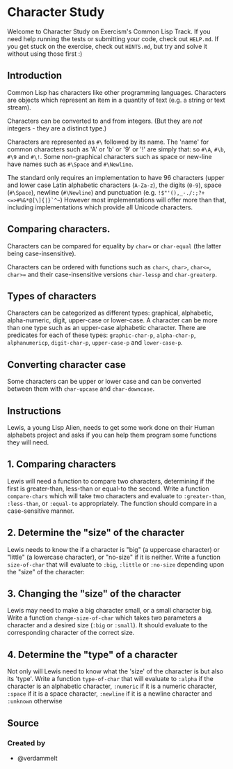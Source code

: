 # Character Study

Welcome to Character Study on Exercism's Common Lisp Track.
If you need help running the tests or submitting your code, check out `HELP.md`.
If you get stuck on the exercise, check out `HINTS.md`, but try and solve it without using those first :)

## Introduction

Common Lisp has characters like other programming languages.
Characters are objects which represent an item in a quantity of text (e.g. a string or text stream).

Characters can be converted to and from integers. (But they are *not* integers - they are a distinct type.)

Characters are represented as `#\` followed by its name.
The 'name' for common characters such as 'A' or 'b' or '9' or '!' are simply that: so `#\A`, `#\b`, `#\9` and `#\!`.
Some non-graphical characters such as space or new-line have names such as `#\Space` and `#\Newline`.

The standard only requires an implementation to have 96 characters (upper and lower case Latin alphabetic characters (`A-Za-z`), the digits (`0-9`), space (`#\Space`), newline (`#\Newline`) and punctuation (e.g. ``!$"'(),_-./:;?+<=>#%&*@[\]{|}`^~``)
However most implementations will offer more than that, including implementations which provide all Unicode characters.

## Comparing characters.

Characters can be compared for equality by `char=` or `char-equal` (the latter being case-insensitive).

Characters can be ordered with functions such as `char<`, `char>`, `char<=`, `char>=` and their case-insensitive versions `char-lessp` and `char-greaterp`.

## Types of characters

Characters can be categorized as different types: graphical, alphabetic, alpha-numeric, digit, upper-case or lower-case. 
A character can be more than one type such as an upper-case alphabetic character.
There are predicates for each of these types: `graphic-char-p`, `alpha-char-p`, `alphanumericp`, `digit-char-p`, `upper-case-p` and `lower-case-p`.

## Converting character case

Some characters can be upper or lower case and can be converted between them with `char-upcase` and `char-downcase`.

## Instructions

Lewis, a young Lisp Alien, needs to get some work done on their Human alphabets project and asks if you can help them program some functions they will need.

## 1. Comparing characters

Lewis will need a function to compare two characters, determining if the first is greater-than, less-than or equal-to the second.
Write a function `compare-chars` which will take two characters and evaluate to `:greater-than`, `:less-than`, or `:equal-to` appropriately.
The function should compare in a case-sensitive manner.

## 2. Determine the "size" of the character

Lewis needs to know the if a character is "big" (a uppercase character) or "little" (a lowercase character), or "no-size" if it is neither. 
Write a function `size-of-char` that will evaluate to `:big`, `:little` or `:no-size` depending upon the "size" of the character:

## 3. Changing the "size" of the character

Lewis may need to make a big character small, or a small character big.
Write a function `change-size-of-char` which takes two parameters a character and a desired size (`:big` or `:small`). 
It should evaluate to the corresponding character of the correct size.

## 4. Determine the "type" of a character

Not only will Lewis need to know what the 'size' of the character is but also its 'type'. 
Write a function `type-of-char` that will evaluate to `:alpha` if the character is an alphabetic character, `:numeric` if it is a numeric character, `:space` if it is a space character, `:newline` if it is a newline character and `:unknown` otherwise

## Source

### Created by

- @verdammelt